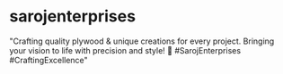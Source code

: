 # sarojenterprises
 "Crafting quality plywood &amp; unique creations for every project. Bringing your vision to life with precision and style! 🌟 #SarojEnterprises #CraftingExcellence"
